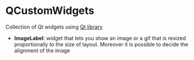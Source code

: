# QCustomWidgets
Collection of Qt widgets using [Qt library](https://github.com/mottosso/Qt.py)

- <b>ImageLabel</b>: widget that lets you show an image or a gif that is resized proportionally to the size of layout. Moreover it is possible to decide the alignment of the image
